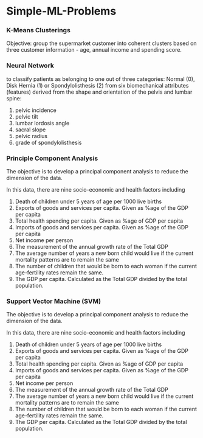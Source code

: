 # Simple-ML-Problems

### K-Means Clusterings
Objective: group the supermarket customer into coherent clusters based on three customer information - age, annual income and spending score. 

### Neural Network
to classify patients as belonging to one out of three categories: Normal (0), Disk Hernia (1) or Spondylolisthesis (2) from six biomechanical attributes (features) derived from the shape and orientation of the pelvis and lumbar spine:

1. pelvic incidence
2. pelvic tilt
3. lumbar lordosis angle
4. sacral slope
5. pelvic radius
6. grade of spondylolisthesis

### Principle Component Analysis
The objective is to develop a principal component analysis to reduce the dimension of the data.

In this data, there are nine socio-economic and health factors including
1. Death of children under 5 years of age per 1000 live births
2. Exports of goods and services per capita. Given as %age of the GDP per capita
3. Total health spending per capita. Given as %age of GDP per capita
4. Imports of goods and services per capita. Given as %age of the GDP per capita
5. Net income per person
6. The measurement of the annual growth rate of the Total GDP
7. The average number of years a new born child would live if the current mortality patterns are to remain the same
8. The number of children that would be born to each woman if the current age-fertility rates remain the same.
9. The GDP per capita. Calculated as the Total GDP divided by the total population.


### Support Vector Machine (SVM)
The objective is to develop a principal component analysis to reduce the dimension of the data.

In this data, there are nine socio-economic and health factors including
1. Death of children under 5 years of age per 1000 live births
2. Exports of goods and services per capita. Given as %age of the GDP per capita
3. Total health spending per capita. Given as %age of GDP per capita
4. Imports of goods and services per capita. Given as %age of the GDP per capita
5. Net income per person
6. The measurement of the annual growth rate of the Total GDP
7. The average number of years a new born child would live if the current mortality patterns are to remain the same
8. The number of children that would be born to each woman if the current age-fertility rates remain the same.
9. The GDP per capita. Calculated as the Total GDP divided by the total population.
